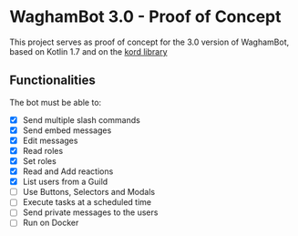 # WaghamBot 3.0 - Proof of Concept

This project serves as proof of concept for the 3.0 version of WaghamBot, 
based on Kotlin 1.7 and on the [kord library](https://github.com/kordlib/kord)

## Functionalities

The bot must be able to:<br>

* [X] Send multiple slash commands
* [X] Send embed messages
* [X] Edit messages
* [X] Read roles
* [X] Set roles
* [X] Read and Add reactions
* [X] List users from a Guild
* [ ] Use Buttons, Selectors and Modals
* [ ] Execute tasks at a scheduled time
* [ ] Send private messages to the users
* [ ] Run on Docker